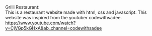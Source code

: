 Grilli Restaurant:  
This is a restaurant website made with html, css and javascript.
This website was inspired from the youtuber codewithsadee.
https://www.youtube.com/watch?v=CjVGp5kGHxA&ab_channel=codewithsadee
